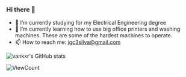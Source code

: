 ### Hi there 👋

- 🔭 I’m currently studying for my Electrical Engineering degree
- 🌱 I’m currently learning how to use big office printers and washing machines. These are some of the hardest machines to operate.
- 📫 How to reach me: <jgc3silva@gmail.com>

![vankxr's GitHub stats](https://github-readme-stats.vercel.app/api?username=vankxr&count_private=true&show_icons=true&theme=dark)

![ViewCount](https://views.whatilearened.today/views/github/vankxr/vankxr.svg?cache=remove)
